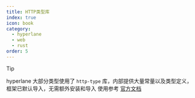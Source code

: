 ```yaml
---
title: HTTP类型库
index: true
icon: book
category:
  - hyperlane
  - web
  - rust
order: 5
---
```


> [!tip]
> hyperlane 大部分类型使用了 `http-type` 库，内部提供大量常量以及类型定义，框架已默认导入，无需额外安装和导入
> 使用参考 [官方文档](../http-type/README.md)

<Bottom />
